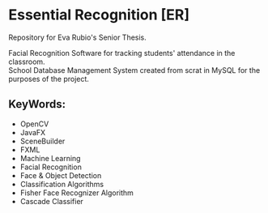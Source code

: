 # Essential Recognition [ER]
 Repository for Eva Rubio's Senior Thesis.
 
 Facial Recognition Software for tracking students' attendance in the classroom.     
 School Database Management System created from scrat in MySQL for the purposes of the project. 
       
            
                
                
 
 
 
 ## KeyWords:
 - OpenCV
 - JavaFX
 - SceneBuilder
 - FXML
 - Machine Learning
 - Facial Recognition
 - Face & Object Detection
 - Classification Algorithms
 - Fisher Face Recognizer Algorithm
 - Cascade Classifier
 
